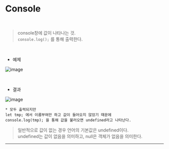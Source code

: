 # Console <br>

<br>

> console창에 값이 나타나는 것. <br>
>  ``` console.log(); ``` 를 통해 출력한다.

<br>

* 예제 <br>

![image](https://github.com/jiyoung79/StudyFiles/assets/155033243/00ee6775-398b-4ccc-bbb9-2bd454448c63)

<br>

* 결과 <br>

![image](https://github.com/jiyoung79/StudyFiles/assets/155033243/81715ecc-ff03-45ba-8a39-d2065c68a86a)


```
* 모두 출력되지만
let tmp; 에서 이름부여만 하고 값이 들어오지 않았기 때문에
console.log(tmp); 을 통해 값을 불러오면 undefined라고 나타난다.
```

> 일반적으로 값이 없는 경우 언어의 기본값은 undefined이다.<br>
> undefined는 값이 없음을 의미하고, null은 객체가 없음을 의미한다. <br>

<hr>
